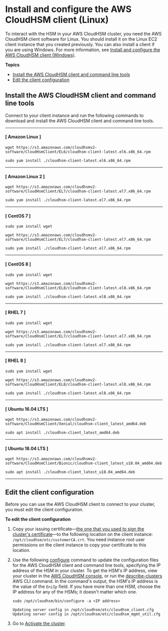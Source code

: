 # Install and configure the AWS CloudHSM client \(Linux\)<a name="kmu-install-and-configure-client-linux"></a>

To interact with the HSM in your AWS CloudHSM cluster, you need the AWS CloudHSM client software for Linux\. You should install it on the Linux EC2 client instance that you created previously\. You can also install a client if you are using Windows\. For more information, see [Install and configure the AWS CloudHSM client \(Windows\)](kmu-install-and-configure-client-win.md)\. 

**Topics**
+ [Install the AWS CloudHSM client and command line tools](#kmu-install-client)
+ [Edit the client configuration](#kmu-edit-client-configuration)

## Install the AWS CloudHSM client and command line tools<a name="kmu-install-client"></a>

Connect to your client instance and run the following commands to download and install the AWS CloudHSM client and command line tools\.

------
#### [ Amazon Linux ]

```
wget https://s3.amazonaws.com/cloudhsmv2-software/CloudHsmClient/EL6/cloudhsm-client-latest.el6.x86_64.rpm
```

```
sudo yum install ./cloudhsm-client-latest.el6.x86_64.rpm
```

------
#### [ Amazon Linux 2 ]

```
wget https://s3.amazonaws.com/cloudhsmv2-software/CloudHsmClient/EL7/cloudhsm-client-latest.el7.x86_64.rpm
```

```
sudo yum install ./cloudhsm-client-latest.el7.x86_64.rpm
```

------
#### [ CentOS 7 ]

```
sudo yum install wget
```

```
wget https://s3.amazonaws.com/cloudhsmv2-software/CloudHsmClient/EL7/cloudhsm-client-latest.el7.x86_64.rpm
```

```
sudo yum install ./cloudhsm-client-latest.el7.x86_64.rpm
```

------
#### [ CentOS 8 ]

```
sudo yum install wget
```

```
wget https://s3.amazonaws.com/cloudhsmv2-software/CloudHsmClient/EL8/cloudhsm-client-latest.el8.x86_64.rpm
```

```
sudo yum install ./cloudhsm-client-latest.el8.x86_64.rpm
```

------
#### [ RHEL 7 ]

```
sudo yum install wget
```

```
wget https://s3.amazonaws.com/cloudhsmv2-software/CloudHsmClient/EL7/cloudhsm-client-latest.el7.x86_64.rpm
```

```
sudo yum install ./cloudhsm-client-latest.el7.x86_64.rpm
```

------
#### [ RHEL 8 ]

```
sudo yum install wget
```

```
wget https://s3.amazonaws.com/cloudhsmv2-software/CloudHsmClient/EL8/cloudhsm-client-latest.el8.x86_64.rpm
```

```
sudo yum install ./cloudhsm-client-latest.el8.x86_64.rpm
```

------
#### [ Ubuntu 16\.04 LTS ]

```
wget https://s3.amazonaws.com/cloudhsmv2-software/CloudHsmClient/Xenial/cloudhsm-client_latest_amd64.deb
```

```
sudo apt install ./cloudhsm-client_latest_amd64.deb
```

------
#### [ Ubuntu 18\.04 LTS ]

```
wget https://s3.amazonaws.com/cloudhsmv2-software/CloudHsmClient/Bionic/cloudhsm-client_latest_u18.04_amd64.deb
```

```
sudo apt install ./cloudhsm-client_latest_u18.04_amd64.deb
```

------

## Edit the client configuration<a name="kmu-edit-client-configuration"></a>

Before you can use the AWS CloudHSM client to connect to your cluster, you must edit the client configuration\.

**To edit the client configuration**

1. Copy your issuing certificate—[the one that you used to sign the cluster's certificate](initialize-cluster.md#sign-csr)—to the following location on the client instance: `/opt/cloudhsm/etc/customerCA.crt`\. You need instance root user permissions on the client instance to copy your certificate to this location\. 

1. Use the following [configure](configure-tool.md) command to update the configuration files for the AWS CloudHSM client and command line tools, specifying the IP address of the HSM in your cluster\. To get the HSM's IP address, view your cluster in the [AWS CloudHSM console](https://console.aws.amazon.com/cloudhsm/), or run the [describe\-clusters](https://docs.aws.amazon.com/cli/latest/reference/cloudhsmv2/describe-clusters.html) AWS CLI command\. In the command's output, the HSM's IP address is the value of the `EniIp` field\. If you have more than one HSM, choose the IP address for any of the HSMs; it doesn't matter which one\. 

   ```
   sudo /opt/cloudhsm/bin/configure -a <IP address>
   	
   Updating server config in /opt/cloudhsm/etc/cloudhsm_client.cfg
   Updating server config in /opt/cloudhsm/etc/cloudhsm_mgmt_util.cfg
   ```

1. Go to [Activate the cluster](activate-cluster.md)\.